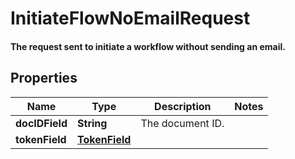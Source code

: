 

# InitiateFlowNoEmailRequest

#### The request sent to initiate a workflow without sending an email.

## Properties

Name | Type | Description | Notes
------------ | ------------- | ------------- | -------------
**docIDField** | **String** | The document ID. | 
**tokenField** | [**TokenField**](TokenField.md) |  | 



